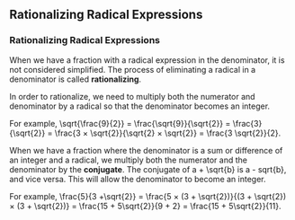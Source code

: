 Rationalizing Radical Expressions
-------

### Rationalizing Radical Expressions

When we have a fraction with a radical expression in the denominator, it is not considered simplified. The process of eliminating a radical in a denominator is called **rationalizing**. 

In order to rationalize, we need to multiply both the numerator and denominator by a radical so that the denominator becomes an integer.

For example, \sqrt{\frac{9}{2}} = \frac{\sqrt{9}}{\sqrt{2}} = \frac{3}{\sqrt{2}} = \frac{3 × \sqrt{2}}{\sqrt{2} × \sqrt{2}} = \frac{3 \sqrt{2}}{2}.

When we have a fraction where the denominator is a sum or difference of an integer and a radical, we multiply both the numerator and the denominator by the **conjugate**. The conjugate of a + \sqrt{b} is a - sqrt{b}, and vice versa. This will allow the denominator to become an integer.

For example, \frac{5}{3 +\sqrt{2}} = \frac{5 × (3 + \sqrt{2})}{(3 + \sqrt{2}) × (3 + \sqrt{2})} = \frac{15 + 5\sqrt{2}}{9 + 2} = \frac{15 + 5\sqrt{2}}{11}.